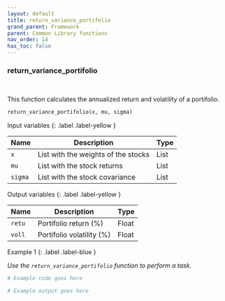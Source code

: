 ```yaml
---
layout: default
title: return_variance_portifolio
grand_parent: Framework
parent: Common Library functions
nav_order: 14
has_toc: false
---
```


<h3>return_variance_portifolio</h3>

<br>

<p align = "justify">
    This function calculates the annualized return and volatility of a portifolio.
</p>

```python
return_variance_portifolio(x, mu, sigma)
```

Input variables
{: .label .label-yellow }

<table style = "width:100%">
    <thead>
      <tr>
        <th>Name</th>
        <th>Description</th>
        <th>Type</th>
      </tr>
    </thead>
    <tr>
        <td><code>x</code></td>
        <td>List with the weights of the stocks</td>
        <td>List</td>
    </tr>
    <tr>
        <td><code>mu</code></td>
        <td>List with the stock returns</td>
        <td>List</td>
    </tr>
    <tr>
        <td><code>sigma</code></td>
        <td>List with the stock covariance</td>
        <td>List</td>
    </tr>
</table>

Output variables
{: .label .label-yellow }

<table style = "width:100%">
    <thead>
      <tr>
        <th>Name</th>
        <th>Description</th>
        <th>Type</th>
      </tr>
    </thead>
    <tr>
        <td><code>retu</code></td>
        <td>Portifolio return (%)</td>
        <td>Float</td>
    </tr>
    <tr>
        <td><code>voll</code></td>
        <td>Portifolio volatility (%)</td>
        <td>Float</td>
    </tr>
</table>

Example 1
{: .label .label-blue }

<p align = "justify">
    <i>
        Use the <code>return_variance_portifolio</code> function to perform a task.
    </i>
</p>

```python
# Example code goes here
```

```bash
# Example output goes here
```

